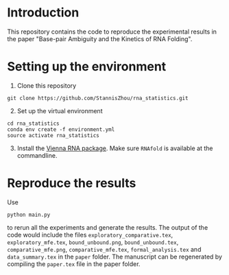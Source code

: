 # Introduction

This repository contains the code to reproduce the experimental results in the paper "Base-pair Ambiguity and the Kinetics of RNA Folding".

# Setting up the environment

1. Clone this repository
```
git clone https://github.com/StannisZhou/rna_statistics.git
```

2. Set up the virtual environment
```
cd rna_statistics
conda env create -f environment.yml
source activate rna_statistics
```

3. Install the [Vienna RNA package](https://www.tbi.univie.ac.at/RNA/). Make sure `RNAfold` is available at the commandline.

# Reproduce the results

Use
```
python main.py
```
to rerun all the experiments and generate the results. The output of the code would include the files `exploratory_comparative.tex`, `exploratory_mfe.tex`, `bound_unbound.png`, `bound_unbound.tex`, `comparative_mfe.png`, `comparative_mfe.tex`, `formal_analysis.tex` and `data_summary.tex` in the `paper` folder. The manuscript can be regenerated by compiling the `paper.tex` file in the paper folder.
